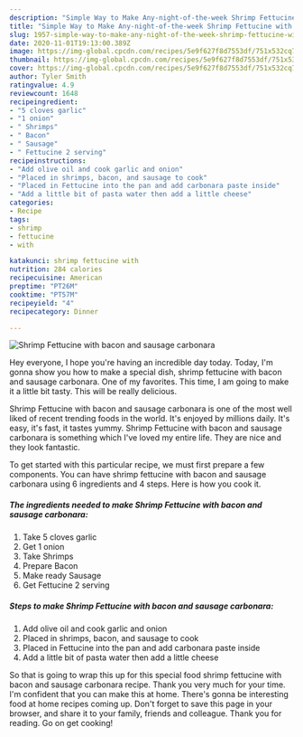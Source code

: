 ```yaml
---
description: "Simple Way to Make Any-night-of-the-week Shrimp Fettucine with bacon and sausage carbonara"
title: "Simple Way to Make Any-night-of-the-week Shrimp Fettucine with bacon and sausage carbonara"
slug: 1957-simple-way-to-make-any-night-of-the-week-shrimp-fettucine-with-bacon-and-sausage-carbonara
date: 2020-11-01T19:13:00.389Z
image: https://img-global.cpcdn.com/recipes/5e9f627f8d7553df/751x532cq70/shrimp-fettucine-with-bacon-and-sausage-carbonara-recipe-main-photo.jpg
thumbnail: https://img-global.cpcdn.com/recipes/5e9f627f8d7553df/751x532cq70/shrimp-fettucine-with-bacon-and-sausage-carbonara-recipe-main-photo.jpg
cover: https://img-global.cpcdn.com/recipes/5e9f627f8d7553df/751x532cq70/shrimp-fettucine-with-bacon-and-sausage-carbonara-recipe-main-photo.jpg
author: Tyler Smith
ratingvalue: 4.9
reviewcount: 1648
recipeingredient:
- "5 cloves garlic"
- "1 onion"
- " Shrimps"
- " Bacon"
- " Sausage"
- " Fettucine 2 serving"
recipeinstructions:
- "Add olive oil and cook garlic and onion"
- "Placed in shrimps, bacon, and sausage to cook"
- "Placed in Fettucine into the pan and add carbonara paste inside"
- "Add a little bit of pasta water then add a little cheese"
categories:
- Recipe
tags:
- shrimp
- fettucine
- with

katakunci: shrimp fettucine with 
nutrition: 284 calories
recipecuisine: American
preptime: "PT26M"
cooktime: "PT57M"
recipeyield: "4"
recipecategory: Dinner

---
```



![Shrimp Fettucine with bacon and sausage carbonara](https://img-global.cpcdn.com/recipes/5e9f627f8d7553df/751x532cq70/shrimp-fettucine-with-bacon-and-sausage-carbonara-recipe-main-photo.jpg)

Hey everyone, I hope you're having an incredible day today. Today, I'm gonna show you how to make a special dish, shrimp fettucine with bacon and sausage carbonara. One of my favorites. This time, I am going to make it a little bit tasty. This will be really delicious.

Shrimp Fettucine with bacon and sausage carbonara is one of the most well liked of recent trending foods in the world. It's enjoyed by millions daily. It's easy, it's fast, it tastes yummy. Shrimp Fettucine with bacon and sausage carbonara is something which I've loved my entire life. They are nice and they look fantastic.




To get started with this particular recipe, we must first prepare a few components. You can have shrimp fettucine with bacon and sausage carbonara using 6 ingredients and 4 steps. Here is how you cook it.

<!--inarticleads1-->

##### The ingredients needed to make Shrimp Fettucine with bacon and sausage carbonara:

1. Take 5 cloves garlic
1. Get 1 onion
1. Take  Shrimps
1. Prepare  Bacon
1. Make ready  Sausage
1. Get  Fettucine 2 serving




<!--inarticleads2-->

##### Steps to make Shrimp Fettucine with bacon and sausage carbonara:

1. Add olive oil and cook garlic and onion
1. Placed in shrimps, bacon, and sausage to cook
1. Placed in Fettucine into the pan and add carbonara paste inside
1. Add a little bit of pasta water then add a little cheese




So that is going to wrap this up for this special food shrimp fettucine with bacon and sausage carbonara recipe. Thank you very much for your time. I'm confident that you can make this at home. There's gonna be interesting food at home recipes coming up. Don't forget to save this page in your browser, and share it to your family, friends and colleague. Thank you for reading. Go on get cooking!
